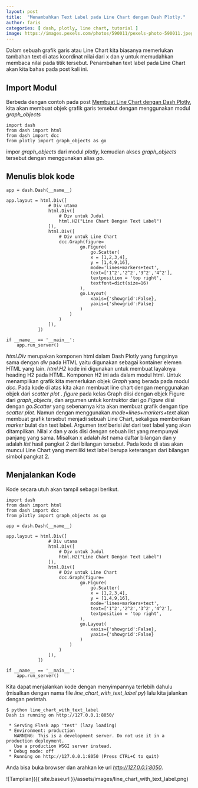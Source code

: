 ```yaml
---
layout: post
title:  "Menambahkan Text Label pada Line Chart dengan Dash Plotly."
author: faris
categories: [ dash, plotly, line chart, tutorial ]
image: https://images.pexels.com/photos/590011/pexels-photo-590011.jpeg
---
```

Dalam sebuah grafik garis atau Line Chart kita biasanya memerlukan tambahan text di atas koordinat nilai dari x dan y untuk memudahkan membaca nilai pada titik tersebut. Penambahan text label pada Line Chart akan kita bahas pada post kali ini.

## Import Modul

Berbeda dengan contoh pada post [Membuat Line Chart dengan Dash Plotly](https://farispriadi.github.io/dash-simple-line-chart/), kita akan membuat objek grafik garis tersebut dengan menggunakan modul *graph_objects*

```
import dash
from dash import html
from dash import dcc
from plotly import graph_objects as go

```

impor *graph_objects* dari modul *plotly*, kemudian akses *graph_objects* tersebut dengan menggunakan alias *go*.


## Menulis blok kode

```
app = dash.Dash(__name__)

app.layout = html.Div([
				# Div utama
				html.Div([
					# Div untuk Judul
					html.H2("Line Chart Dengan Text Label")
				]),
				html.Div([
					# Div untuk Line Chart
					dcc.Graph(figure=
							go.Figure(
								go.Scatter(
								x = [1,2,3,4],
								y = [1,4,9,16],
								mode='lines+markers+text',
								text=['1^2','2^2','3^2','4^2'],
								textposition = 'top right',
								textfont=dict(size=16)
							),
							go.Layout(
								xaxis={'showgrid':False},
								yaxis={'showgrid':False}
							)
						)
					)
				]),
			])

if __name__ == '__main__':
	app.run_server()

```

*html.Div* merupakan komponen html dalam Dash Plotly yang fungsinya sama dengan *div* pada HTML yaitu digunakan sebagai kontainer elemen HTML yang lain. *html.H2* kode ini digunakan untuk membuat layaknya heading H2 pada HTML. Komponen H2 ini ada dalam modul html. Untuk menampilkan grafik kita memerlukan objek *Graph* yang berada pada modul *dcc*. Pada kode di atas kita akan membuat line chart dengan menggunakan objek dari *scatter plot* . *figure* pada kelas Graph diisi dengan objek Figure dari *graph_objects*, dan argumen untuk kontruktor dari *go.Figure* diisi dengan *go.Scatter* yang sebenarnya kita akan membuat grafik dengan tipe *scatter plot*. Namun dengan menggunakan *mode=lines+markers+text* akan membuat grafik tersebut menjadi sebuah Line Chart, sekaligus memberikan *marker* bulat dan text label. Argumen *text* berisi *list* dari text label yang akan ditampilkan. Nilai *x* dan *y* axis disi dengan sebuah list yang mempunyai panjang yang sama. Misalkan x adalah *list* nama daftar bilangan dan y adalah *list* hasil pangkat 2 dari bilangan tersebut. Pada kode di atas akan muncul Line Chart yang memiliki text label berupa keterangan dari bilangan simbol pangkat 2.

## Menjalankan Kode

Kode secara utuh akan tampil sebagai berikut.

```
import dash
from dash import html
from dash import dcc
from plotly import graph_objects as go

app = dash.Dash(__name__)

app.layout = html.Div([
				# Div utama
				html.Div([
					# Div untuk Judul
					html.H2("Line Chart Dengan Text Label")
				]),
				html.Div([
					# Div untuk Line Chart
					dcc.Graph(figure=
							go.Figure(
								go.Scatter(
								x = [1,2,3,4],
								y = [1,4,9,16],
								mode='lines+markers+text',
								text=['1^2','2^2','3^2','4^2'],
								textposition = 'top right',
							),
							go.Layout(
								xaxis={'showgrid':False},
								yaxis={'showgrid':False}
							)
						)
					)
				]),
			])

if __name__ == '__main__':
	app.run_server()

```


Kita dapat menjalankan kode dengan menyimpannya terlebih dahulu (misalkan dengan nama file *line_chart_with_text_label.py*) lalu kita jalankan dengan perintah.

```
$ python line_chart_with_text_label
Dash is running on http://127.0.0.1:8050/

 * Serving Flask app 'test' (lazy loading)
 * Environment: production
   WARNING: This is a development server. Do not use it in a production deployment.
   Use a production WSGI server instead.
 * Debug mode: off
 * Running on http://127.0.0.1:8050 (Press CTRL+C to quit)
```


Anda bisa buka browser dan arahkan ke url *http://127.0.0.1:8050*.

![Tampilan]({{ site.baseurl }}/assets/images/line_chart_with_text_label.png)
